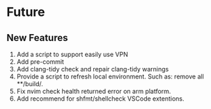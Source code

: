 # Future
## New Features
1. Add a script to support easily use VPN
2. Add pre-commit
3. Add clang-tidy check and repair clang-tidy warnings
4. Provide a script to refresh local environment. Such as: remove all **/build/.
5. Fix nvim check health returned error on arm platform.
6. Add recommend for shfmt/shellcheck VSCode extentions.

